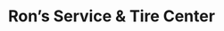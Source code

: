 ---
title: "Ron’s Service & Tire Center"
url: /tempe/rons-service-und-tire-center/
shop: Autowerkstatt
---
